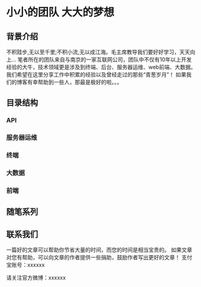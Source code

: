 # 小小的团队 大大的梦想
## 背景介绍
不积跬步,无以至千里;不积小流,无以成江海。毛主席教导我们要好好学习，天天向上...
笔者所在的团队来自与南京的一家互联网公司，团队中不仅有10年以上开发经验的大牛，技术领域更是涉及到终端、后台、服务器运维、web前端、大数据。我们希望在这里分享工作中积累的经验以及曾经走过的那些“青葱岁月”！
如果我们的博客有幸帮助到一些人，那最是极好的啦。。。
## 目录结构
### API
### 服务器运维
### 终端
### 大数据
### 前端
## 随笔系列
## 联系我们
一篇好的文章可以帮助你节省大量的时间，而您的时间是相当宝贵的。
如果文章对您有帮助，可以向文章的作者提供一些捐助，鼓励作者写出更好的文章！
支付宝账号：xxxxxx

请关注官方微博：xxxxxx